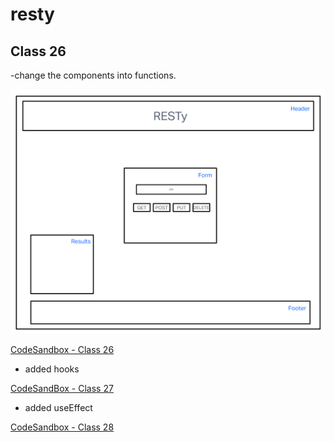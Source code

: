 # resty

## Class 26
-change the components into functions.

![UML](./assets/UML.png)

[CodeSandbox - Class 26](https://codesandbox.io/p/github/j-davitt/resty/base?file=%2FREADME.md&workspace=%257B%2522activeFileId%2522%253A%2522clfhmg2s20002g3ej9e1l01ux%2522%252C%2522openFiles%2522%253A%255B%255D%252C%2522sidebarPanel%2522%253A%2522EXPLORER%2522%252C%2522gitSidebarPanel%2522%253A%2522COMMIT%2522%252C%2522spaces%2522%253A%257B%2522clfiyprzb00sb356k1uued31e%2522%253A%257B%2522key%2522%253A%2522clfiyprzb00sb356k1uued31e%2522%252C%2522name%2522%253A%2522Default%2522%252C%2522devtools%2522%253A%255B%257B%2522key%2522%253A%2522clfiyprzb00sc356khf9d2l8r%2522%252C%2522type%2522%253A%2522PROJECT_SETUP%2522%252C%2522isMinimized%2522%253Afalse%257D%255D%257D%257D%252C%2522currentSpace%2522%253A%2522clfiyprzb00sb356k1uued31e%2522%252C%2522spacesOrder%2522%253A%255B%2522clfiyprzb00sb356k1uued31e%2522%255D%252C%2522hideCodeEditor%2522%253Afalse%257D)

- added hooks

[CodeSandBox - Class 27](https://codesandbox.io/p/github/j-davitt/resty/state?file=%2FREADME.md&workspace=%257B%2522activeFileId%2522%253A%2522clfhmg2s20002g3ej9e1l01ux%2522%252C%2522openFiles%2522%253A%255B%255D%252C%2522sidebarPanel%2522%253A%2522EXPLORER%2522%252C%2522gitSidebarPanel%2522%253A%2522COMMIT%2522%252C%2522spaces%2522%253A%257B%2522clfiymond00lg356khbtmwtch%2522%253A%257B%2522key%2522%253A%2522clfiymond00lg356khbtmwtch%2522%252C%2522name%2522%253A%2522Default%2522%252C%2522devtools%2522%253A%255B%257B%2522key%2522%253A%2522clfiymond00lh356kwtjvk0gp%2522%252C%2522type%2522%253A%2522PROJECT_SETUP%2522%252C%2522isMinimized%2522%253Afalse%257D%252C%257B%2522type%2522%253A%2522PREVIEW%2522%252C%2522taskId%2522%253A%2522start%2522%252C%2522port%2522%253A3000%252C%2522key%2522%253A%2522clfiymond00li356ku0nmtv61%2522%252C%2522isMinimized%2522%253Afalse%257D%255D%257D%257D%252C%2522currentSpace%2522%253A%2522clfiymond00lg356khbtmwtch%2522%252C%2522spacesOrder%2522%253A%255B%2522clfiymond00lg356khbtmwtch%2522%255D%252C%2522hideCodeEditor%2522%253Afalse%257D)

- added useEffect

[CodeSandbox - Class 28](https://codesandbox.io/p/github/j-davitt/resty/effect-hook?file=%2FREADME.md&workspace=%257B%2522activeFileId%2522%253A%2522clfhmg2s20002g3ej9e1l01ux%2522%252C%2522openFiles%2522%253A%255B%255D%252C%2522sidebarPanel%2522%253A%2522EXPLORER%2522%252C%2522gitSidebarPanel%2522%253A%2522COMMIT%2522%252C%2522spaces%2522%253A%257B%2522clfk898jb0067356kxhen4qop%2522%253A%257B%2522key%2522%253A%2522clfk898jb0067356kxhen4qop%2522%252C%2522name%2522%253A%2522Default%2522%252C%2522devtools%2522%253A%255B%257B%2522key%2522%253A%2522clfk898jb0068356kfc2q11lr%2522%252C%2522type%2522%253A%2522PROJECT_SETUP%2522%252C%2522isMinimized%2522%253Afalse%257D%252C%257B%2522type%2522%253A%2522PREVIEW%2522%252C%2522taskId%2522%253A%2522start%2522%252C%2522port%2522%253A3000%252C%2522key%2522%253A%2522clfk898jc0069356k82l4lsss%2522%252C%2522isMinimized%2522%253Afalse%257D%255D%257D%257D%252C%2522currentSpace%2522%253A%2522clfk898jb0067356kxhen4qop%2522%252C%2522spacesOrder%2522%253A%255B%2522clfk898jb0067356kxhen4qop%2522%255D%252C%2522hideCodeEditor%2522%253Afalse%257D)

